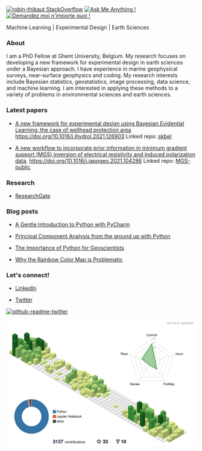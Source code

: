 [![robin-thibaut StackOverflow](https://stackoverflow-badge.herokuapp.com/api/StackOverflowBadge/13371578)](https://stackoverflow.com/users/13371578/robin-thibaut)
[![Ask Me Anything !](https://img.shields.io/badge/Ask%20me-anything-1abc9c.svg)](https://GitHub.com/Naereen/ama)
[![Demandez moi n'importe quoi !](https://img.shields.io/badge/Demandez%20moi-n'%20importe%20quoi-1abc9c.svg)](https://GitHub.com/Naereen/ama.fr)

Machine Learning | Experimental Design | Earth Sciences

### About

I am a PhD Fellow at Ghent University, Belgium. My research focuses on developing a new framework for experimental design in earth sciences under a Bayesian approach. I have experience in marine geophysical surveys, near-surface geophysics and coding. My research interests include Bayesian statistics, geostatistics, image processing, data science, and machine learning. I am interested in applying these methods to a variety of problems in environmental sciences and earth sciences.

### Latest papers

* [A new framework for experimental design using Bayesian Evidential Learning: the case of wellhead protection area](https://www.sciencedirect.com/science/article/pii/S0022169421009537)
https://doi.org/10.1016/j.jhydrol.2021.126903
Linked repo: [skbel](https://github.com/robinthibaut/skbel)

* [A new workflow to incorporate prior information in minimum gradient support (MGS) inversion of electrical resistivity and induced polarization data](https://www.sciencedirect.com/science/article/pii/S0926985121000331#f0005).
https://doi.org/10.1016/j.jappgeo.2021.104286 Linked repo: [MGS-public](https://github.com/robinthibaut/MGS-public)

### Research
* [ResearchGate](https://www.researchgate.net/profile/Robin_Thibaut)

### Blog posts

* [A Gentle Introduction to Python with PyCharm](https://medium.com/@robin.thibaut/a-gentle-introduction-to-python-with-pycharm-367f6b73364a)

* [Principal Component Analysis from the ground up with Python](https://towardsdatascience.com/principal-component-analysis-from-the-ground-up-with-python-754399f88923)

* [The Importance of Python for Geoscientists](https://medium.com/@robin.thibaut/the-importance-of-python-for-geoscientists-28b68620ad45)

* [Why the Rainbow Color Map is Problematic](https://medium.com/@robin.thibaut/why-the-rainbow-color-map-is-problematic-23293d0937d5)

### Let's connect!
* [LinkedIn](https://www.linkedin.com/in/robin-thibaut/)

* [Twitter](https://twitter.com/RobinThibaut)

[![github-readme-twitter](https://github-readme-twitter.gazf.vercel.app/api?id=robinthibaut)](https://github.com/robinthibaut/github-readme-twitter)

<img src="profile-3d-contrib/profile-green-animate.svg">
<!-- ###  -->
<!-- [![Robin's GitHub stats](https://github-readme-stats.vercel.app/api?username=robinthibaut&show_icons=true&theme=radical&hide_rank=true)](https://github.com/anuraghazra/github-readme-stats) -->

